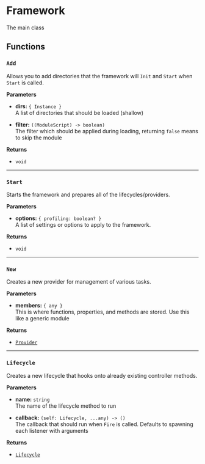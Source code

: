 # Framework

The main class

## Functions

### `Add`

Allows you to add directories that the framework will `Init` and `Start` when `Start` is called.

**Parameters**

- **dirs:** `{ Instance }`\
A list of directories that should be loaded (shallow)

- **filter:** `((ModuleScript) -> boolean)` <Badge type="warning" text="OPTIONAL" />\
The filter which should be applied during loading, returning `false` means to skip the module

**Returns**

- `void`

---

### `Start`

Starts the framework and prepares all of the lifecycles/providers.

**Parameters**

- **options:** `{ profiling: boolean? }` <Badge type="warning" text="OPTIONAL" />\
A list of settings or options to apply to the framework.

**Returns**

- `void`

---

### `New`

Creates a new provider for management of various tasks.

**Parameters**

- **members:** `{ any }`\
This is where functions, properties, and methods are stored. Use this like a generic module

**Returns**

- [`Provider`](./provider.md)

---

### `Lifecycle`

Creates a new lifecycle that hooks onto already existing controller methods.

**Parameters**

- **name:** `string`\
The name of the lifecycle method to run

- **callback:** `(self: Lifecycle, ...any) -> ()` <Badge type="warning" text="OPTIONAL" />\
The callback that should run when `Fire` is called. Defaults to spawning each listener with arguments

**Returns**

- [`Lifecycle`](./lifecycle.md)

